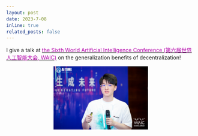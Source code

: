 ```yaml
---
layout: post
date: 2023-7-08
inline: true
related_posts: false
---
```


I give a talk at [<span style="color: #B509AC;">the Sixth World Artificial Intelligence Conference (第六届世界人工智能大会, WAIC)</span>](https://www.worldaic.com.cn/profile) on the generalization benefits of decentralization!

<div style="text-align: center;">
  <img src="./assets/img/News_preview/WAIC.jpg" alt="WAIC" width="50%"/>
</div>
